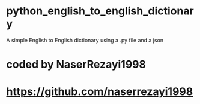 # python_english_to_english_dictionary
A simple English to English dictionary using a .py file and a json
# coded by NaserRezayi1998
# https://github.com/naserrezayi1998
